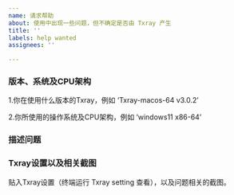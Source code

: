```yaml
---
name: 请求帮助
about: 使用中出现一些问题，但不确定是否由 Txray 产生
title: ''
labels: help wanted
assignees: ''

---
```


### 版本、系统及CPU架构

1.你在使用什么版本的Txray，例如 ‘Txray-macos-64  v3.0.2’

2.你所使用的操作系统及CPU架构，例如 ‘windows11  x86-64’

### 描述问题
<!-- 在下方简要描述问题 -->

### Txray设置以及相关截图
贴入Txray设置（终端运行 Txray setting 查看），以及问题相关的截图。
<!-- 如果条件允许请附图 -->
